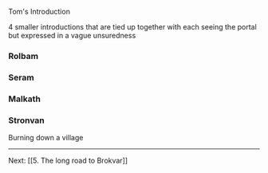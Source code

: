 Tom's Introduction

4 smaller introductions that are tied up together with each seeing the portal but expressed in a vague unsuredness

### Rolbam


### Seram


### Malkath


### Stronvan
Burning down a village

---
Next: [[5. The long road to Brokvar]]